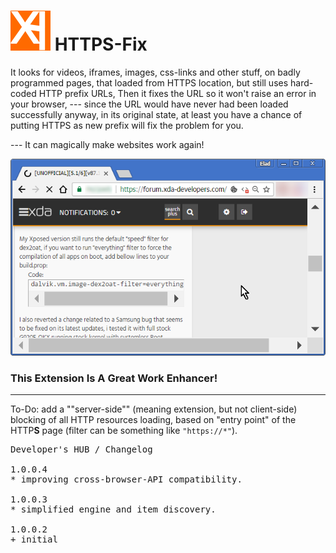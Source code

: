 <h1><img src="resources/icon.png" height="64" width="64"/> HTTPS-Fix</h1>

It looks for videos, iframes, images, css-links and other stuff,
on badly programmed pages, that loaded from HTTPS location, but still uses hard-coded HTTP prefix URLs,
Then it fixes the URL so it won't raise an error in your browser,
--- since the URL would have never had been loaded successfully anyway,
    in its original state, at least you have a chance of putting HTTPS as new prefix will fix the problem for you.

--- It can magically make websites work again!

<img src="resources/screenshot_1.png"/>

<h3>This Extension Is A Great Work Enhancer!</h3>

<hr/>

To-Do: add a ""server-side"" (meaning extension, but not client-side) blocking of all HTTP resources loading, based on "entry point" of the HTTP<strong>S</strong> page (filter can be something like <code>"https://*"</code>).

<pre>
Developer's HUB / Changelog

1.0.0.4
* improving cross-browser-API compatibility.

1.0.0.3
* simplified engine and item discovery.

1.0.0.2
+ initial
</pre>

<!-- <a href="https://paypal.me/e1adkarak0"><img src="https://www.paypalobjects.com/webstatic/mktg/Logo/pp-logo-100px.png" alt="PayPal Donation"></a> -->
